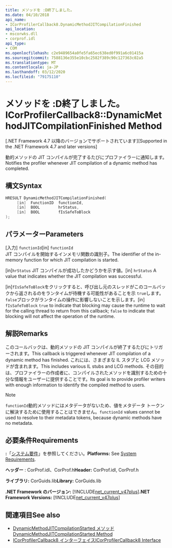 ```yaml
---
title: メソッドを :D終了しました。
ms.date: 04/10/2018
api_name:
- ICorProfilerCallback8.DynamicMethodJITCompilationFinished
api_location:
- mscorwks.dll
- corprof.idl
api_type:
- COM
ms.openlocfilehash: c2e9489654a0fe5fa65ec638ed0f991a6c01415a
ms.sourcegitcommit: 7588136e355e10cbc2582f389c90c127363c02a5
ms.translationtype: MT
ms.contentlocale: ja-JP
ms.lasthandoff: 03/12/2020
ms.locfileid: "79175110"
---
```

# <a name="icorprofilercallback8dynamicmethodjitcompilationfinished-method"></a><span data-ttu-id="23bad-102">メソッドを :D終了しました。</span><span class="sxs-lookup"><span data-stu-id="23bad-102">ICorProfilerCallback8::DynamicMethodJITCompilationFinished Method</span></span>
<span data-ttu-id="23bad-103">[.NET Framework 4.7 以降のバージョンでサポートされています]</span><span class="sxs-lookup"><span data-stu-id="23bad-103">[Supported in the .NET Framework 4.7 and later versions]</span></span>  
  
<span data-ttu-id="23bad-104">動的メソッドの JIT コンパイルが完了するたびにプロファイラーに通知します。</span><span class="sxs-lookup"><span data-stu-id="23bad-104">Notifies the profiler whenever JIT compilation of a dynamic method has completed.</span></span>  
  
## <a name="syntax"></a><span data-ttu-id="23bad-105">構文</span><span class="sxs-lookup"><span data-stu-id="23bad-105">Syntax</span></span>  
  
```cpp  
HRESULT DynamicMethodJITCompilationFinished(  
     [in]  FunctionID  functionId,
     [in]  BOOL        hrStatus,
     [in]  BOOL        fIsSafeToBlock
);  
```  
  
## <a name="parameters"></a><span data-ttu-id="23bad-106">パラメーター</span><span class="sxs-lookup"><span data-stu-id="23bad-106">Parameters</span></span>  
<span data-ttu-id="23bad-107">[入力] `functionId`</span><span class="sxs-lookup"><span data-stu-id="23bad-107">[in] `functionId`</span></span>  
<span data-ttu-id="23bad-108">JIT コンパイルを開始するインメモリ関数の識別子。</span><span class="sxs-lookup"><span data-stu-id="23bad-108">The identifier of the in-memory function for which JIT compilation is started.</span></span>

<span data-ttu-id="23bad-109">[in]`hrStatus` JIT コンパイルが成功したかどうかを示す値。</span><span class="sxs-lookup"><span data-stu-id="23bad-109">[in] `hrStatus` A value that indicates whether the JIT compilation was successful.</span></span>

<span data-ttu-id="23bad-110">[in]`fIsSafeToBlock`をクリックすると、呼び出し元のスレッドがこのコールバックから返されるのをランタイムが待機する可能性があることを示
`true`します。`false`ブロックがランタイムの操作に影響しないことを示します。</span><span class="sxs-lookup"><span data-stu-id="23bad-110">[in] `fIsSafeToBlock`
`true` to indicate that blocking may cause the runtime to wait for the calling thread to return from this callback; `false` to indicate that blocking will not affect the operation of the runtime.</span></span>  

## <a name="remarks"></a><span data-ttu-id="23bad-111">解説</span><span class="sxs-lookup"><span data-stu-id="23bad-111">Remarks</span></span>  

<span data-ttu-id="23bad-112">このコールバックは、動的メソッドの JIT コンパイルが終了するたびにトリガーされます。</span><span class="sxs-lookup"><span data-stu-id="23bad-112">This callback is triggered whenever JIT compilation of a dynamic method has finished.</span></span> <span data-ttu-id="23bad-113">これには、さまざまな IL スタブと LCG メソッドが含まれます。</span><span class="sxs-lookup"><span data-stu-id="23bad-113">This includes various IL stubs and LCG methods.</span></span> <span data-ttu-id="23bad-114">その目的は、プロファイラーの作成者に、コンパイルされたメソッドを識別するための十分な情報をユーザーに提供することです。</span><span class="sxs-lookup"><span data-stu-id="23bad-114">Its goal is to provide profiler writers with enough information to identify the compiled method to users.</span></span>

> [!NOTE]
> <span data-ttu-id="23bad-115">`functionId`動的メソッドにはメタデータがないため、値をメタデータ トークンに解決するために使用することはできません。</span><span class="sxs-lookup"><span data-stu-id="23bad-115">`functionId` values cannot be used to resolve to their metadata tokens, because dynamic methods have no metadata.</span></span>

## <a name="requirements"></a><span data-ttu-id="23bad-116">必要条件</span><span class="sxs-lookup"><span data-stu-id="23bad-116">Requirements</span></span>  
 <span data-ttu-id="23bad-117">**:**「[システム要件](../../../../docs/framework/get-started/system-requirements.md)」を参照してください。</span><span class="sxs-lookup"><span data-stu-id="23bad-117">**Platforms:** See [System Requirements](../../../../docs/framework/get-started/system-requirements.md).</span></span>  
  
 <span data-ttu-id="23bad-118">**ヘッダー** : CorProf.idl、CorProf.h</span><span class="sxs-lookup"><span data-stu-id="23bad-118">**Header:** CorProf.idl, CorProf.h</span></span>  
  
 <span data-ttu-id="23bad-119">**ライブラリ:** CorGuids.lib</span><span class="sxs-lookup"><span data-stu-id="23bad-119">**Library:** CorGuids.lib</span></span>  
  
 <span data-ttu-id="23bad-120">**.NET Framework のバージョン:** [!INCLUDE[net_current_v47plus](../../../../includes/net-current-v47plus.md)]</span><span class="sxs-lookup"><span data-stu-id="23bad-120">**.NET Framework Versions:** [!INCLUDE[net_current_v47plus](../../../../includes/net-current-v47plus.md)]</span></span>  
  
## <a name="see-also"></a><span data-ttu-id="23bad-121">関連項目</span><span class="sxs-lookup"><span data-stu-id="23bad-121">See also</span></span>

- [<span data-ttu-id="23bad-122">DynamicMethodJITCompilationStarted メソッド</span><span class="sxs-lookup"><span data-stu-id="23bad-122">DynamicMethodJITCompilationStarted Method</span></span>](icorprofilercallback8-dynamicmethodjitcompilationstarted-method.md)
- [<span data-ttu-id="23bad-123">ICorProfilerCallback8 インターフェイス</span><span class="sxs-lookup"><span data-stu-id="23bad-123">ICorProfilerCallback8 Interface</span></span>](icorprofilercallback8-interface.md)
